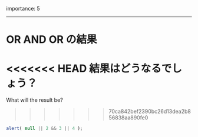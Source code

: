 importance: 5

---

# OR AND OR の結果

<<<<<<< HEAD
結果はどうなるでしょう？
=======
What will the result be?
>>>>>>> 70ca842bef2390bc26d13dea2b856838aa890fe0

```js
alert( null || 2 && 3 || 4 );
```
